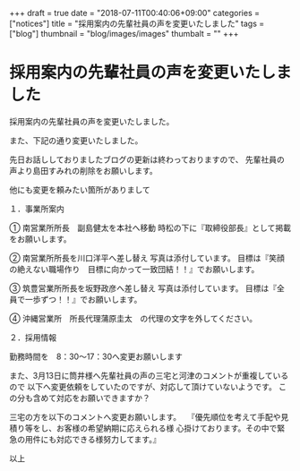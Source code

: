 +++
draft = true
date = "2018-07-11T00:40:06+09:00"
categories = ["notices"]
title = "採用案内の先輩社員の声を変更いたしました"
tags = ["blog"]
thumbnail = "blog/images/images"
thumbalt = ""
+++
# 採用案内の先輩社員の声を変更いたしました


採用案内の先輩社員の声を変更いたしました。

また、下記の通り変更いたしました。

先日お話ししておりましたブログの更新は終わっておりますので、
先輩社員の声より島田すみれの削除をお願いします。

他にも変更を頼みたい箇所がありまして

１．事業所案内

①    南営業所所長　副島健太を本社へ移動
時松の下に『取締役部長』として掲載をお願いします。

②    南営業所所長を川口洋平へ差し替え
写真は添付しています。
目標は『笑顔の絶えない職場作り　目標に向かって一致団結！！』でお願いします。

③    筑豊営業所所長を坂野政彦へ差し替え
写真は添付しています。
目標は『全員で一歩ずつ！！』でお願いします。

④    沖縄営業所　所長代理蒲原圭太　の代理の文字を外してください。

２．採用情報

勤務時間を　8：30～17：30へ変更お願いします

また、3月13日に筒井様へ先輩社員の声の三宅と河津のコメントが重複しているので
以下へ変更依頼をしていたのですが、対応して頂けていないようです。
この分も含めて対応をお願いできますか？

三宅の方を以下のコメントへ変更お願いします。
　『優先順位を考えて手配や見積り等をし、お客様の希望納期に応えられる様
心掛けております。その中で緊急の用件にも対応できる様努力してます。』

以上




